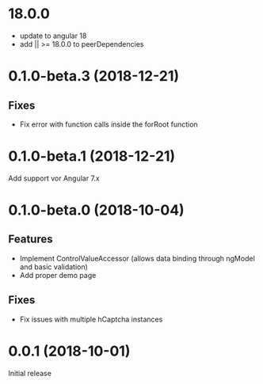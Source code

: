 # 18.0.0

- update to angular 18
- add || >= 18.0.0 to peerDependencies

# 0.1.0-beta.3 (2018-12-21)

## Fixes

- Fix error with function calls inside the forRoot function

# 0.1.0-beta.1 (2018-12-21)

Add support vor Angular 7.x

# 0.1.0-beta.0 (2018-10-04)

## Features

- Implement ControlValueAccessor (allows data binding through ngModel and basic validation)
- Add proper demo page

## Fixes

- Fix issues with multiple hCaptcha instances

# 0.0.1 (2018-10-01)

Initial release
